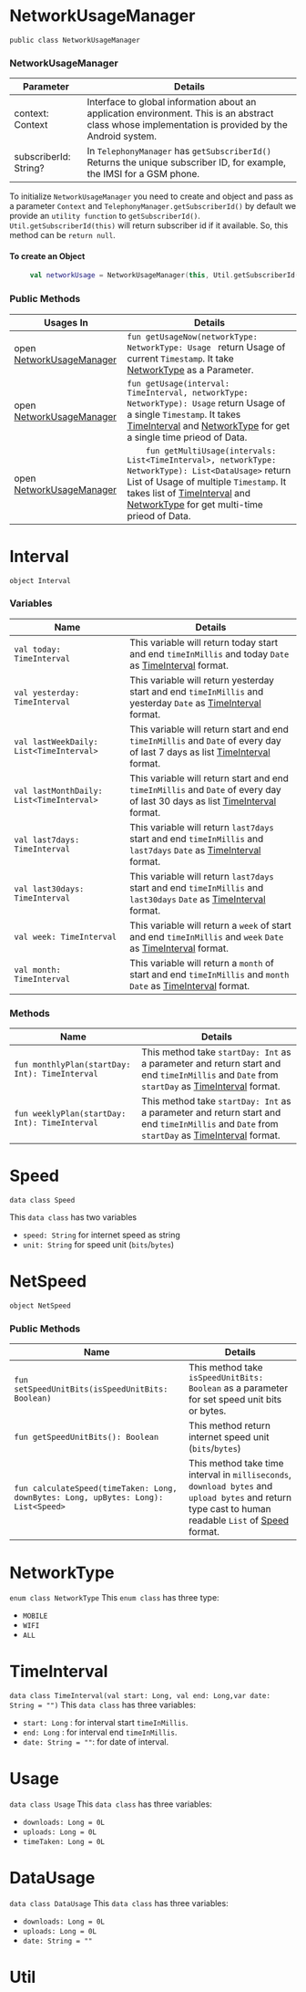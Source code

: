 # NetworkUsageManager
`public class NetworkUsageManager` 

### NetworkUsageManager 
Parameter | Details
---|---|
context: Context | Interface to global information about an application environment. This is an abstract class whose implementation is provided by the Android system. |
subscriberId: String? | In `TelephonyManager` has `getSubscriberId()` Returns the unique subscriber ID, for example, the IMSI for a GSM phone. |

To initialize `NetworkUsageManager` you need to create and object and pass as a parameter `Context` and `TelephonyManager.getSubscriberId()` by default we provide an `utility function` to `getSubscriberId()`.  `Util.getSubscriberId(this)` will return subscriber id if it available. So, this method can be `return null`.

#### To create an Object

```kotlin
     val networkUsage = NetworkUsageManager(this, Util.getSubscriberId(this))
```

### Public Methods
Usages In | Details |
--------|--
open [NetworkUsageManager](docs/docs.md) | `fun getUsageNow(networkType: NetworkType: Usage ` return Usage of current `Timestamp`. It take [NetworkType](#NetworkType) as a Parameter. | 
open [NetworkUsageManager](docs/docs.md) | `fun getUsage(interval: TimeInterval, networkType: NetworkType): Usage` return Usage of a single `Timestamp`. It takes [TimeInterval](#TimeInterval) and [NetworkType](#NetworkType) for get a single time prieod of Data. |
open [NetworkUsageManager](docs/docs.md) | `    fun getMultiUsage(intervals: List<TimeInterval>, networkType: NetworkType): List<DataUsage>` return List of Usage of multiple `Timestamp`. It takes list of [TimeInterval](#TimeInterval) and [NetworkType](#NetworkType) for get multi-time prieod of Data. |



# Interval
`object Interval`

### Variables 
Name| Details |
---|----|
`val today: TimeInterval` | This variable will return today start and end `timeInMillis` and today `Date` as [TimeInterval](#TimeInterval) format. | 
`val yesterday: TimeInterval` | This variable will return yesterday start and end `timeInMillis` and yesterday `Date` as [TimeInterval](#TimeInterval) format. | 
`val lastWeekDaily: List<TimeInterval>` | This variable will return start and end `timeInMillis` and `Date` of every day of last 7 days as list [TimeInterval](#TimeInterval) format. | 
`val lastMonthDaily: List<TimeInterval>` | This variable will return start and end `timeInMillis` and `Date` of every day of last 30 days as list [TimeInterval](#TimeInterval) format. | 
`val last7days: TimeInterval` | This variable will return `last7days` start and end `timeInMillis` and `last7days` `Date` as [TimeInterval](#TimeInterval) format. | 
`val last30days: TimeInterval` | This variable will return `last7days` start and end `timeInMillis` and `last30days` `Date` as [TimeInterval](#TimeInterval) format. | 
`val week: TimeInterval` | This variable will return a `week` of start and end `timeInMillis` and `week` `Date` as [TimeInterval](#TimeInterval) format. | 
`val month: TimeInterval` | This variable will return a `month` of start and end `timeInMillis` and `month` `Date` as [TimeInterval](#TimeInterval) format. | 

### Methods 
Name| Details |
---|----|
`fun monthlyPlan(startDay: Int): TimeInterval ` | This method take `startDay: Int` as a parameter and return start and end `timeInMillis` and `Date` from `startDay` as [TimeInterval](#TimeInterval) format. | 
`fun weeklyPlan(startDay: Int): TimeInterval ` | This method take `startDay: Int` as a parameter and return start and end `timeInMillis` and `Date` from `startDay` as [TimeInterval](#TimeInterval) format. | 


# Speed
`data class Speed`

This `data class` has two variables 
- `speed: String` for internet speed as string
- `unit: String` for speed unit (`bits`/`bytes`)

# NetSpeed
`object NetSpeed`

### Public Methods 
Name| Details |
---|----|
`fun setSpeedUnitBits(isSpeedUnitBits: Boolean) ` | This method take `isSpeedUnitBits: Boolean` as a parameter for set speed unit bits or bytes. | 
`fun getSpeedUnitBits(): Boolean` | This method return internet speed unit (`bits`/`bytes`)| 
`fun calculateSpeed(timeTaken: Long, downBytes: Long, upBytes: Long): List<Speed>` | This method take time interval in `milliseconds`, `download bytes` and `upload bytes` and return type cast to human readable `List` of [Speed](#Speed) format.|

# NetworkType
`enum class NetworkType`
This `enum class` has three type:
- `MOBILE`
- `WIFI`
- `ALL`

# TimeInterval
`data class TimeInterval(val start: Long, val end: Long,var date: String = "")`
This `data class` has three variables:
- `start: Long` : for interval start `timeInMillis`.
- `end: Long` : for interval end `timeInMillis`.
- `date: String = ""`: for date of interval.

# Usage
`data class Usage`
This `data class` has three variables:
- `downloads: Long = 0L`
- `uploads: Long = 0L`
- `timeTaken: Long = 0L`

# DataUsage
`data class DataUsage`
This `data class` has three variables:
- `downloads: Long = 0L`
- `uploads: Long = 0L`
- `date: String = ""`

# Util
